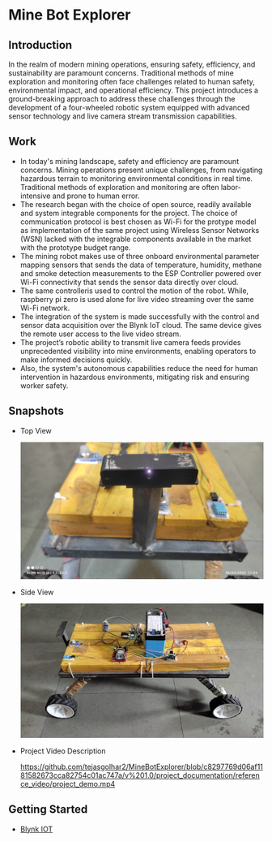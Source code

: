 # Mine Bot Explorer

## Introduction

In the realm of modern mining operations, ensuring safety,
efficiency, and sustainability are paramount concerns. Traditional methods of mine exploration and monitoring often face challenges related to human safety,
environmental impact, and operational efficiency. This project introduces a
ground-breaking approach to address these challenges through the development
of a four-wheeled robotic system equipped with advanced sensor technology and
live camera stream transmission capabilities.

## Work

- In today's mining landscape, safety and efficiency are paramount concerns. Mining operations present unique challenges, from navigating hazardous terrain to monitoring environmental conditions in real time. Traditional methods of exploration and monitoring are often labor-intensive and prone to human error.
- The research began with the choice of open source, readily available and system integrable components for the project. The choice of communication protocol is best chosen as Wi-Fi for the protype model as implementation of the same project using Wireless Sensor Networks (WSN) lacked with the integrable components available in the market with the prototype budget range.
- The mining robot makes use of three onboard environmental parameter mapping sensors that sends the data of temperature, humidity, methane and smoke detection measurements to the ESP Controller powered over Wi-Fi connectivity that sends the sensor data directly over cloud.
- The same controlleris used to control the motion of the robot. While, raspberry pi zero is used alone for live video streaming over the same Wi-Fi network.
- The integration of the system is made successfully with the control and sensor data acquisition over the Blynk IoT cloud. The same device gives the remote user access to the live video stream.
- The project’s robotic ability to transmit live camera feeds provides unprecedented visibility into mine environments, enabling operators to make informed decisions quickly.
- Also, the system's autonomous capabilities reduce the need for human intervention in hazardous environments, mitigating risk and ensuring worker safety.

## Snapshots

- Top View

    ![TOP VIEW](https://github.com/tejasgolhar2/MineBotExplorer/blob/d379e143b01e450ab47e0791e9341b364923889b/v%201.0/project_documentation/reference_images/camera%20turn%20on.jpg)

- Side View

    ![SIDE VIEW](https://github.com/tejasgolhar2/MineBotExplorer/blob/13ac411485494eca9726d3d6b92330ac7cc0175d/v%201.0/project_documentation/reference_images/MineBot.jpg)

- Project Video Description

    <https://github.com/tejasgolhar2/MineBotExplorer/blob/c8297769d06af1181582673cca82754c01ac747a/v%201.0/project_documentation/reference_video/project_demo.mp4>

## Getting Started

- [Blynk IOT](https://blynk.io/)
